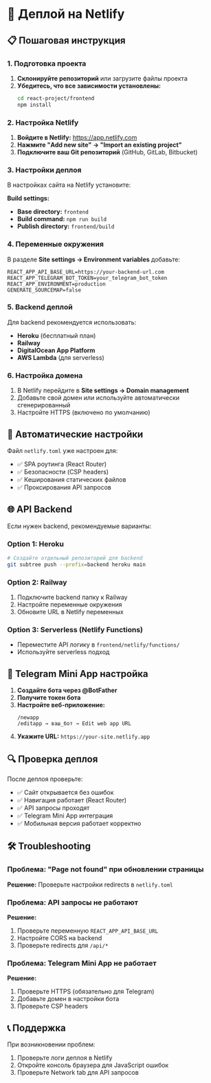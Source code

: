 # 🚀 Деплой на Netlify

## 📋 Пошаговая инструкция

### 1. Подготовка проекта

1. **Склонируйте репозиторий** или загрузите файлы проекта
2. **Убедитесь, что все зависимости установлены:**
   ```bash
   cd react-project/frontend
   npm install
   ```

### 2. Настройка Netlify

1. **Войдите в Netlify:** https://app.netlify.com
2. **Нажмите "Add new site" → "Import an existing project"**
3. **Подключите ваш Git репозиторий** (GitHub, GitLab, Bitbucket)

### 3. Настройки деплоя

В настройках сайта на Netlify установите:

**Build settings:**
- **Base directory:** `frontend`
- **Build command:** `npm run build`
- **Publish directory:** `frontend/build`

### 4. Переменные окружения

В разделе **Site settings → Environment variables** добавьте:

```
REACT_APP_API_BASE_URL=https://your-backend-url.com
REACT_APP_TELEGRAM_BOT_TOKEN=your_telegram_bot_token
REACT_APP_ENVIRONMENT=production
GENERATE_SOURCEMAP=false
```

### 5. Backend деплой

Для backend рекомендуется использовать:
- **Heroku** (бесплатный план)
- **Railway** 
- **DigitalOcean App Platform**
- **AWS Lambda** (для serverless)

### 6. Настройка домена

1. В Netlify перейдите в **Site settings → Domain management**
2. Добавьте свой домен или используйте автоматически сгенерированный
3. Настройте HTTPS (включено по умолчанию)

## 🔧 Автоматические настройки

Файл `netlify.toml` уже настроен для:
- ✅ SPA роутинга (React Router)
- ✅ Безопасности (CSP headers)
- ✅ Кеширования статических файлов
- ✅ Проксирования API запросов

## 🌐 API Backend

Если нужен backend, рекомендуемые варианты:

### Option 1: Heroku
```bash
# Создайте отдельный репозиторий для backend
git subtree push --prefix=backend heroku main
```

### Option 2: Railway
1. Подключите backend папку к Railway
2. Настройте переменные окружения
3. Обновите URL в Netlify переменных

### Option 3: Serverless (Netlify Functions)
- Переместите API логику в `frontend/netlify/functions/`
- Используйте serverless подход

## 📱 Telegram Mini App настройка

1. **Создайте бота через @BotFather**
2. **Получите токен бота**
3. **Настройте веб-приложение:**
   ```
   /newapp
   /editapp → ваш_бот → Edit web app URL
   ```
4. **Укажите URL:** `https://your-site.netlify.app`

## 🔍 Проверка деплоя

После деплоя проверьте:
- ✅ Сайт открывается без ошибок
- ✅ Навигация работает (React Router)
- ✅ API запросы проходят
- ✅ Telegram Mini App интеграция
- ✅ Мобильная версия работает корректно

## 🛠️ Troubleshooting

### Проблема: "Page not found" при обновлении страницы
**Решение:** Проверьте настройки redirects в `netlify.toml`

### Проблема: API запросы не работают
**Решение:** 
1. Проверьте переменную `REACT_APP_API_BASE_URL`
2. Настройте CORS на backend
3. Проверьте redirects для `/api/*`

### Проблема: Telegram Mini App не работает
**Решение:**
1. Проверьте HTTPS (обязательно для Telegram)
2. Добавьте домен в настройки бота
3. Проверьте CSP headers

## 📞 Поддержка

При возникновении проблем:
1. Проверьте логи деплоя в Netlify
2. Откройте консоль браузера для JavaScript ошибок
3. Проверьте Network tab для API запросов
